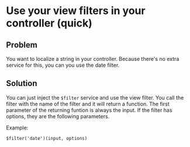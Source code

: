 # Use your view filters in your controller (quick)

## Problem

You want to localize a string in your controller. Because there's no extra service for this,
you can you use the date filter.

## Solution

You can just inject the `$filter` service and use the view filter. You call the filter with the name of the filter
and it will return a function. The first parameter of the returning funtion is always the input. If the filter has
options, they are the following parameters.

Example:

    $filter('date')(input, options)